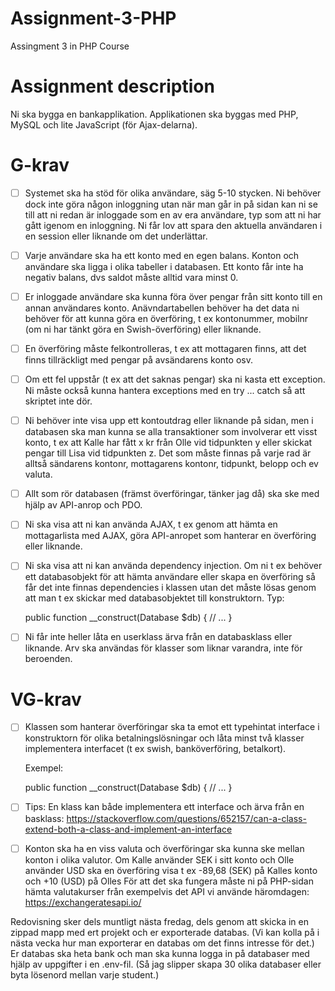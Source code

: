 # Assignment-3-PHP
Assingment 3 in PHP Course 

# Assignment description
Ni ska bygga en bankapplikation. Applikationen ska byggas med PHP, MySQL och lite JavaScript (för Ajax-delarna).

# G-krav
- [ ] Systemet ska ha stöd för olika användare, säg 5-10 stycken. Ni behöver dock inte göra någon inloggning utan när man går in på sidan kan ni se till att ni redan är inloggade som en av era användare, typ som att ni har gått igenom en inloggning. Ni får lov att spara den aktuella användaren i en session eller liknande om det underlättar.
- [ ] Varje användare ska ha ett konto med en egen balans. Konton och användare ska ligga i olika tabeller i databasen. Ett konto får inte ha negativ balans, dvs saldot måste alltid vara minst 0.
- [ ] Er inloggade användare ska kunna föra över pengar från sitt konto till en annan användares konto. Anävndartabellen behöver ha det data ni behöver för att kunna göra en överföring, t ex kontonummer, mobilnr (om ni har tänkt göra en Swish-överföring) eller liknande.
- [ ] En överföring måste felkontrolleras, t ex att mottagaren finns, att det finns tillräckligt med pengar på avsändarens konto osv.
- [ ] Om ett fel uppstår (t ex att det saknas pengar) ska ni kasta ett exception. Ni måste också kunna hantera exceptions med en try ... catch så att skriptet inte dör.
- [ ] Ni behöver inte visa upp ett kontoutdrag eller liknande på sidan, men i databasen ska man kunna se alla transaktioner som involverar ett visst konto, t ex att Kalle har fått x kr från Olle vid tidpunkten y eller skickat pengar till Lisa vid tidpunkten z. Det som måste finnas på varje rad är alltså sändarens kontonr, mottagarens kontonr, tidpunkt, belopp och ev valuta.
- [ ] Allt som rör databasen (främst överföringar, tänker jag då) ska ske med hjälp av API-anrop och PDO.
- [ ] Ni ska visa att ni kan använda AJAX, t ex genom att hämta en mottagarlista med AJAX, göra API-anropet som hanterar en överföring eller liknande.
- [ ] Ni ska visa att ni kan använda dependency injection. Om ni t ex behöver ett databasobjekt för att hämta användare eller skapa en överföring så får det inte finnas dependencies i klassen utan det måste lösas genom att man t ex skickar med databasobjektet till konstruktorn. Typ:

    public function __construct(Database $db) {
      // ...
    }

- [ ] Ni får inte heller låta en userklass ärva från en databasklass eller liknande. Arv ska användas för klasser som liknar varandra, inte för beroenden.

# VG-krav

- [ ] Klassen som hanterar överföringar ska ta emot ett typehintat interface i konstruktorn för olika betalningslösningar och låta minst två klasser implementera interfacet (t ex swish, banköverföring, betalkort). 

    Exempel:

    public function __construct(Database $db) {
      // ...
    }

- [ ] Tips: En klass kan både implementera ett interface och ärva från en basklass: https://stackoverflow.com/questions/652157/can-a-class-extend-both-a-class-and-implement-an-interface

- [ ] Konton ska ha en viss valuta och överföringar ska kunna ske mellan konton i olika valutor. Om Kalle använder SEK i sitt konto och Olle använder USD ska en överföring visa t ex -89,68 (SEK) på Kalles konto och +10 (USD) på Olles För att det ska fungera måste ni på PHP-sidan hämta valutakurser från exempelvis det API vi använde häromdagen: https://exchangeratesapi.io/ 

Redovisning sker dels muntligt nästa fredag, dels genom att skicka in en zippad mapp med ert projekt och er exporterade databas. (Vi kan kolla på i nästa vecka hur man exporterar en databas om det finns intresse för det.) Er databas ska heta bank och man ska kunna logga in på databaser med hjälp av uppgifter i en .env-fil. (Så jag slipper skapa 30 olika databaser eller byta lösenord mellan varje student.)